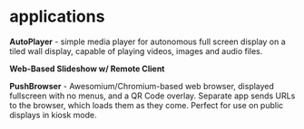 # applications

**AutoPlayer** - simple media player for autonomous full screen display on a tiled wall display, capable of playing videos, images and audio files.

**Web-Based Slideshow w/ Remote Client** 

**PushBrowser** - Awesomium/Chromium-based web browser, displayed fullscreen with no menus, and a QR Code overlay. Separate app sends URLs to the browser, which loads them as they come.  Perfect for use on public displays in kiosk mode.
